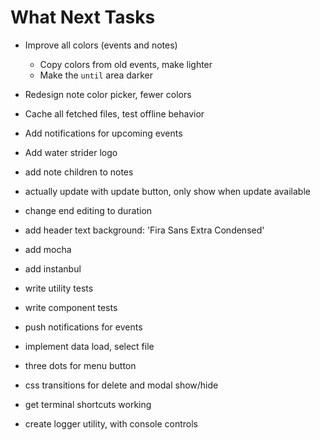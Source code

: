 # What Next Tasks
- Improve all colors (events and notes)
  - Copy colors from old events, make lighter
  - Make the `until` area darker
- Redesign note color picker, fewer colors
- Cache all fetched files, test offline behavior
- Add notifications for upcoming events
- Add water strider logo

- add note children to notes
- actually update with update button, only show when update available
- change end editing to duration
- add header text background: 'Fira Sans Extra Condensed'
- add mocha
- add instanbul
- write utility tests
- write component tests
- push notifications for events
- implement data load, select file
- three dots for menu button
- css transitions for delete and modal show/hide
- get terminal shortcuts working
- create logger utility, with console controls

